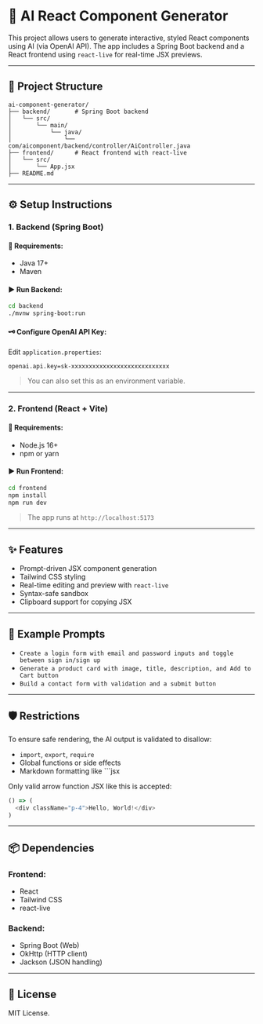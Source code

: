 # 🧠 AI React Component Generator

This project allows users to generate interactive, styled React components using AI (via OpenAI API). The app includes a Spring Boot backend and a React frontend using `react-live` for real-time JSX previews.

---

## 📁 Project Structure

```
ai-component-generator/
├── backend/       # Spring Boot backend
│   └── src/
│       └── main/
│           └── java/
│               └── com/aicomponent/backend/controller/AiController.java
├── frontend/      # React frontend with react-live
│   └── src/
│       └── App.jsx
├── README.md
```

---

## ⚙️ Setup Instructions

### 1. Backend (Spring Boot)

#### 🔧 Requirements:
- Java 17+
- Maven

#### ▶️ Run Backend:

```bash
cd backend
./mvnw spring-boot:run
```

#### 🗝️ Configure OpenAI API Key:

Edit `application.properties`:

```properties
openai.api.key=sk-xxxxxxxxxxxxxxxxxxxxxxxxxxxx
```

> You can also set this as an environment variable.

---

### 2. Frontend (React + Vite)

#### 🔧 Requirements:
- Node.js 16+
- npm or yarn

#### ▶️ Run Frontend:

```bash
cd frontend
npm install
npm run dev
```

> The app runs at `http://localhost:5173`

---

## ✨ Features

- Prompt-driven JSX component generation
- Tailwind CSS styling
- Real-time editing and preview with `react-live`
- Syntax-safe sandbox
- Clipboard support for copying JSX

---

## 💬 Example Prompts

- `Create a login form with email and password inputs and toggle between sign in/sign up`
- `Generate a product card with image, title, description, and Add to Cart button`
- `Build a contact form with validation and a submit button`

---

## 🛡️ Restrictions

To ensure safe rendering, the AI output is validated to disallow:

- `import`, `export`, `require`
- Global functions or side effects
- Markdown formatting like \`\`\`jsx

Only valid arrow function JSX like this is accepted:

```js
() => (
  <div className="p-4">Hello, World!</div>
)
```

---

## 📦 Dependencies

### Frontend:
- React
- Tailwind CSS
- react-live

### Backend:
- Spring Boot (Web)
- OkHttp (HTTP client)
- Jackson (JSON handling)

---

## 📜 License

MIT License.

